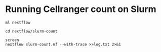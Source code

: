 # Running Cellranger count on Slurm


```
ml nextflow

cd nextflow/slurm-count

screen 
nextflow slurm-count.nf --with-trace >>log.txt 2>&1

```